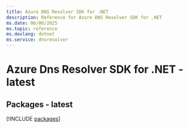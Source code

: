 ```yaml
---
title: Azure DNS Resolver SDK for .NET
description: Reference for Azure DNS Resolver SDK for .NET
ms.date: 06/06/2025
ms.topic: reference
ms.devlang: dotnet
ms.service: dnsresolver
---
```

# Azure Dns Resolver SDK for .NET - latest
## Packages - latest
[!INCLUDE [packages](dns-resolver-index.md)]
